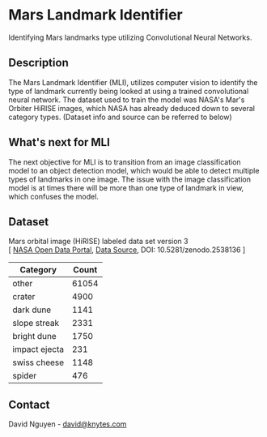 # Mars Landmark Identifier
Identifying Mars landmarks type utilizing Convolutional Neural Networks.

## Description
The Mars Landmark Identifier (MLI), utilizes computer vision to identify the type of landmark currently being looked at using a trained convolutional neural network. The dataset used to train the model was NASA's Mar's Orbiter HiRISE images, which NASA has already deduced down to several category types. (Dataset info and source can be referred to below)

## What's next for MLI
The next objective for MLI is to transition from an image classification model to an object detection model, which would be able to detect multiple types of landmarks in one image. The issue with the image classification model is at times there will be more than one type of landmark in view, which confuses the model.

## Dataset
Mars orbital image (HiRISE) labeled data set version 3<br>
[ [NASA Open Data Portal](https://data.nasa.gov/Space-Science/Mars-orbital-image-HiRISE-labeled-data-set-version/egmv-36wq), [Data Source](https://zenodo.org/record/2538136#.Xj8DgFJKhZo), DOI: 10.5281/zenodo.2538136 ]

| **Category**  	| **Count** |
|---------------	|---------	|
| other         	| 61054   	|
| crater        	| 4900    	|
| dark dune     	| 1141    	|
| slope streak  	| 2331    	|
| bright dune   	| 1750    	|
| impact ejecta 	| 231     	|
| swiss cheese  	| 1148    	|
| spider        	| 476     	|



## Contact
David Nguyen - david@knytes.com
